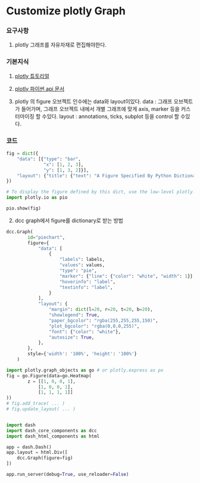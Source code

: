 # Customize plotly Graph 

### 요구사항
   1. plotly 그래프를 자유자재로 편집해야한다.

### 기본지식
   1. [plotly 튜토리얼](https://plotly.com/python/creating-and-updating-figures/#updating-figures)
   2. [plotly 파이썬 api 문서](https://plotly.com/python-api-reference/index.html)
   
   3. plotly 의 figure 오브젝트 인수에는 data와 layout이있다.
      data : 그래프 오브젝트가 들어가며, 그래프 오브젝트 내에서 개별 그래프에 맞게 axis, marker 등을 커스터마이징 할 수있다. 
      layout : annotations, ticks, subplot 등을 control 할 수있다.

### 코드
```python
fig = dict({
    "data": [{"type": "bar",
              "x": [1, 2, 3],
              "y": [1, 3, 2]}],
    "layout": {"title": {"text": "A Figure Specified By Python Dictionary"}}
})

# To display the figure defined by this dict, use the low-level plotly.io.show function
import plotly.io as pio

pio.show(fig)
```

2. dcc graph에서 figure를 dictionary로 받는 방법
```python
dcc.Graph(
        id="piechart",
        figure={
            "data": [
                {
                    "labels": labels,
                    "values": values,
                    "type": "pie",
                    "marker": {"line": {"color": "white", "width": 1}},
                    "hoverinfo": "label",
                    "textinfo": "label",
                }
            ],
            "layout": {
                "margin": dict(l=20, r=20, t=20, b=20),
                "showlegend": True,
                "paper_bgcolor": "rgba(255,255,255,150)",
                "plot_bgcolor": "rgba(0,0,0,255)",
                "font": {"color": "white"},
                "autosize": True,
            },
        },
        style={'width': '100%', 'height': '100%'}
    )
```

```python
import plotly.graph_objects as go # or plotly.express as px
fig = go.Figure(data=go.Heatmap(
        z = [[1, 0, 0, 1],
            [1, 0, 0, 1],
            [1, 1, 1, 1]]
))
# fig.add_trace( ... )
# fig.update_layout( ... )


import dash
import dash_core_components as dcc
import dash_html_components as html

app = dash.Dash()
app.layout = html.Div([
    dcc.Graph(figure=fig)
])

app.run_server(debug=True, use_reloader=False) 
```
